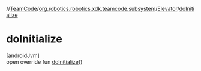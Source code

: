 //[TeamCode](../../../index.md)/[org.robotics.robotics.xdk.teamcode.subsystem](../index.md)/[Elevator](index.md)/[doInitialize](do-initialize.md)

# doInitialize

[androidJvm]\
open override fun [doInitialize](do-initialize.md)()
